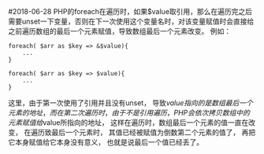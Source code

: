 #2018-06-28
PHP的foreach在遍历时，如果$value取引用，那么在遍历完之后需要unset一下变量，否则在下一次使用这个变量名时，对该变量赋值时会直接给之前遍历数组的最后一个元素赋值，导致数组最后一个元素改变。
例如：
    
    foreach( $arr as $key => &$value){
        ...
    }
    
    foreach( $arr as $key => $value){
        ...
    }
这里，由于第一次使用了引用并且没有unset，
导致$value指向的是数组最后一个元素的地址，
而在第二次遍历时，由于不是引用遍历，
PHP会依次拷贝数组中的元素赋值给$value所指向的地址，
这样在遍历时，数组最后一个元素的值一直在改变，
在遍历致最后一个元素时，
其值已经被赋值为倒数第二个元素的值了，
再把它本身赋值给它本身没有意义，
也就是说最后一个值已经丢了。

